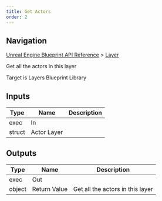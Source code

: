 ```yaml
---
title: Get Actors
order: 2
---
```

## Navigation

[Unreal Engine Blueprint API Reference](https://dev.epicgames.com/documentation/en-us/unreal-engine/BlueprintAPI) > [Layer](https://dev.epicgames.com/documentation/en-us/unreal-engine/BlueprintAPI/Layer)

Get all the actors in this layer

Target is Layers Blueprint Library

## Inputs

| Type | Name | Description |
| --- | --- | --- |
| exec | In |  |
| struct | Actor Layer |  |

## Outputs

| Type | Name | Description |
| --- | --- | --- |
| exec | Out |  |
| object | Return Value | Get all the actors in this layer |
